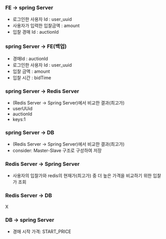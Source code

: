 [//]: # (### 실시간 최고 입찰가)

[//]: # (- auctionId , Long,)

[//]: # (- currentPrice , Integer,)

[//]: # (- bidder, String,)

[//]: # (- bidTime , DataTime,)

[//]: # ()
[//]: # (### 실시간 입찰 내역 리스트)

[//]: # (- nickname, String,)

[//]: # (- amount , Integer,)

[//]: # (- bidTime , DataTime,)

[//]: # ()
[//]: # (### 경매 종료 및 낙찰 정보)

[//]: # (- Status, String,)

[//]: # (- nickname, String,)

[//]: # (- winningBid, Integer,)

[//]: # (- winTime, DataTime,)


### FE -> spring Server
- 로그인한 사용자 Id : user_uuid
- 사용자가 입력한 입찰금액 : amount
- 입찰 경매 Id : auctionId

### spring Server -> FE(백업)
- 경매Id : auctionId
- 로그인한 사용자 Id : user_uuid
- 입찰 금액 : amount
- 입찰 시간 : bidTime


### spring Server -> Redis Server
- (Redis Server -> Spring Server)에서 비교한 결과(최고가)
- userUUid
- auctionId
- keys:1
### spring Server -> DB
- (Redis Server -> Spring Server)에서 비교한 결과(최고가)
- consider: Master-Slave 구조로 구성하여 저장

### Redis Server -> Spring Server
- 사용자의 입찰가와 redis의 현재가(최고가) 중 더 높은 가격을 비교하기 위한 입찰가 조회

### Redis Server -> DB
  X

### DB -> spring Server
- 경매 시작 가격: START_PRICE
